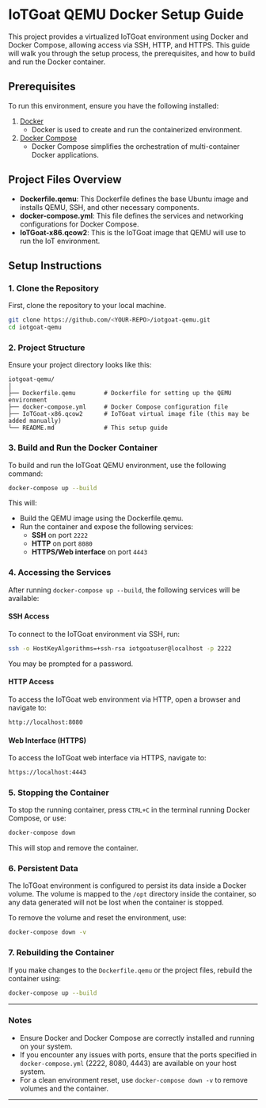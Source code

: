 # IoTGoat QEMU Docker Setup Guide

This project provides a virtualized IoTGoat environment using Docker and Docker Compose, allowing access via SSH, HTTP, and HTTPS. This guide will walk you through the setup process, the prerequisites, and how to build and run the Docker container.

## Prerequisites

To run this environment, ensure you have the following installed:

1. [Docker](https://www.docker.com/get-started)
   - Docker is used to create and run the containerized environment.
2. [Docker Compose](https://docs.docker.com/compose/install/)
   - Docker Compose simplifies the orchestration of multi-container Docker applications.

## Project Files Overview

- **Dockerfile.qemu**: This Dockerfile defines the base Ubuntu image and installs QEMU, SSH, and other necessary components.
- **docker-compose.yml**: This file defines the services and networking configurations for Docker Compose.
- **IoTGoat-x86.qcow2**: This is the IoTGoat image that QEMU will use to run the IoT environment.

## Setup Instructions

### 1. Clone the Repository

First, clone the repository to your local machine.

```bash
git clone https://github.com/<YOUR-REPO>/iotgoat-qemu.git
cd iotgoat-qemu
```

### 2. Project Structure

Ensure your project directory looks like this:

```
iotgoat-qemu/
│
├── Dockerfile.qemu        # Dockerfile for setting up the QEMU environment
├── docker-compose.yml     # Docker Compose configuration file
├── IoTGoat-x86.qcow2      # IoTGoat virtual image file (this may be added manually)
└── README.md              # This setup guide
```

### 3. Build and Run the Docker Container

To build and run the IoTGoat QEMU environment, use the following command:

```bash
docker-compose up --build
```

This will:

- Build the QEMU image using the Dockerfile.qemu.
- Run the container and expose the following services:
  - **SSH** on port `2222`
  - **HTTP** on port `8080`
  - **HTTPS/Web interface** on port `4443`

### 4. Accessing the Services

After running `docker-compose up --build`, the following services will be available:

#### SSH Access

To connect to the IoTGoat environment via SSH, run:

```bash
ssh -o HostKeyAlgorithms=+ssh-rsa iotgoatuser@localhost -p 2222
```

You may be prompted for a password.

#### HTTP Access

To access the IoTGoat web environment via HTTP, open a browser and navigate to:

```bash
http://localhost:8080
```

#### Web Interface (HTTPS)

To access the IoTGoat web interface via HTTPS, navigate to:

```bash
https://localhost:4443
```

### 5. Stopping the Container

To stop the running container, press `CTRL+C` in the terminal running Docker Compose, or use:

```bash
docker-compose down
```

This will stop and remove the container.

### 6. Persistent Data

The IoTGoat environment is configured to persist its data inside a Docker volume. The volume is mapped to the `/opt` directory inside the container, so any data generated will not be lost when the container is stopped.

To remove the volume and reset the environment, use:

```bash
docker-compose down -v
```

### 7. Rebuilding the Container

If you make changes to the `Dockerfile.qemu` or the project files, rebuild the container using:

```bash
docker-compose up --build
```

---

### Notes

- Ensure Docker and Docker Compose are correctly installed and running on your system.
- If you encounter any issues with ports, ensure that the ports specified in `docker-compose.yml` (2222, 8080, 4443) are available on your host system.
- For a clean environment reset, use `docker-compose down -v` to remove volumes and the container.

---
